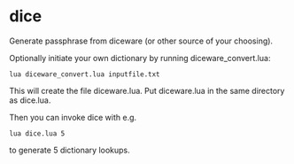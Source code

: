 # dice

Generate passphrase from diceware (or other source of your choosing).

Optionally initiate your own dictionary by running diceware_convert.lua:

```
lua diceware_convert.lua inputfile.txt
```

This will create the file diceware.lua. Put diceware.lua in the same directory as dice.lua.

Then you can invoke dice with e.g.

```
lua dice.lua 5
```

to generate 5 dictionary lookups.
